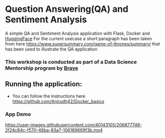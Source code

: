 # Question Answering(QA) and Sentiment Analysis
A simple QA and Sentiment Analysis application with Flask, Docker and [HuggingFace](https://huggingface.co/docs/transformers/index)
For the current usecase a short paragraph has been taken from here https://www.supersummary.com/game-of-thrones/summary/ that has been used to illustrate the QA application

### This workshop is conducted as part of a Data Science Mentorship program by [Brave](https://www.bravecareer.io/)

## Running the application:

-  You can follow the instructions here https://github.com/Anirudh42/Docker_basics 

### App Demo

https://user-images.githubusercontent.com/40143105/206877748-2f24c84c-f570-46ba-83a7-106189669f3b.mp4

